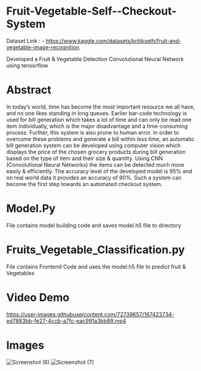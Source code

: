 # Fruit-Vegetable-Self--Checkout-System

Dataset Link : - https://www.kaggle.com/datasets/kritikseth/fruit-and-vegetable-image-recognition


Developed a Fruit & Vegetable Detection Convolutional Neural Network using tensorflow 


# Abstract
In today’s world, time has become the most important resource we all have, and no one likes
standing in long queues. Earlier bar-code technology is used for bill generation which takes a lot
of time and can only be read one item individually, which is the major disadvantage and a
time-consuming process. Further, this system is also prone to human error. In order to
overcome these problems and generate a bill within less time, an automatic bill generation
system can be developed using computer vision which displays the price of the chosen grocery
products during bill generation based on the type of item and their size & quantity. Using CNN
(Convolutional Neural Networks) the items can be detected much more easily & efficiently. The
accuracy level of the developed model is 95% and on real world data it provides an accuracy of
90%. Such a system can become the first step towards an automated checkout system.



# Model.Py
File contains model building code and saves model.h5 file to directory

# Fruits_Vegetable_Classification.py 
File contains Frontend Code and uses the model.h5 file to predict fruit & Vegetables 



# Video Demo
https://user-images.githubusercontent.com/72739657/167423734-ed7883bb-fe27-4ccb-a7fc-eac991a3bb89.mp4



# Images
![Screenshot (6)](https://user-images.githubusercontent.com/72739657/167422290-2b699f48-f83e-42c2-82d3-c90c1e9eb8aa.png)
![Screenshot (7)](https://user-images.githubusercontent.com/72739657/167422303-8d14ce6a-4488-4597-8876-a7a689662964.png)
